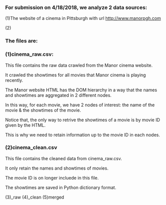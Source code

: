### For submission on 4/18/2018, we analyze 2 data sources:

(1)The website of a cinema in Pittsburgh with url http://www.manorpgh.com

(2)

### The files are:

### (1)cinema_raw.csv:

  This file contains the raw data crawled from the Manor cinema website. 
  
  It crawled the showtimes for all movies that Manor cinema is playing recently.
  
  The Manor website HTML has the DOM hierarchy in a way that the names and showtimes are aggregated in 2 different nodes.
  
  In this way, for each movie, we have 2 nodes of interest: the name of the movie & the showtimes of the movie.
  
  Notice that, the only way to retrive the showtimes of a movie is by movie ID given by the HTML.
  
  This is why we need to retain information up to the movie ID in each nodes.
  
  
### (2)cinema_clean.csv

  This file contains the cleaned data from cinema_raw.csv.
  
  It only retain the names and showtimes of movies.
  
  The movie ID is on longer incluede in this file.
  
  The showtimes are saved in Python dictionary format.
  
(3)_raw
(4)_clean
(5)merged
